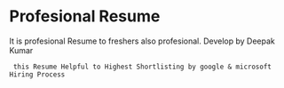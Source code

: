 # Profesional Resume
It is profesional Resume to freshers also profesional. Develop by Deepak Kumar

     this Resume Helpful to Highest Shortlisting by google & microsoft Hiring Process
